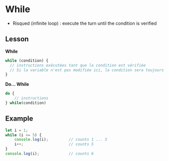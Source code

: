 # While

- Risqued (infinite loop) : execute the turn until the condition is verified

## Lesson

**While**
```javascript
while (condition) {
  // instructions exécutées tant que la condition est vérifiée
  // Si la variable n'est pas modifiée ici, la condition sera toujours vraie => infinite loop
}
```

**Do... While**
```javascript
do {
    // instructions
} while(condition)
```

## Example
```javascript
let i = 1;
while (i <= 5) {
    console.log(i);         // counts 1 ... 5
    i++;                    // counts 5
}
console.log(i);             // counts 6
```
